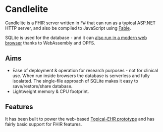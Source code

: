 # Candlelite

Candlelite is a FHIR server written in F# that can run as a typical ASP.NET HTTP server, and also be compiled to JavaScript using [Fable](https://fable.io/).

SQLite is used for the database - and it can [also run in a modern web browser](https://sqlite.org/wasm/doc/trunk/index.md) thanks to WebAssembly and OPFS.

## Aims

* Ease of deployment & operation for research purposes - not for clinical use. When run inside browsers the database is serverless and fully isoalated. The single-file approach of SQLite makes it easy to save/restore/share database.
* Lightweight memory & CPU footprint.

## Features

It has been built to power the web-based [Topical-EHR prototype](https://github.com/topical-ehr/topical-ehr) and has fairly basic support for FHIR features.
